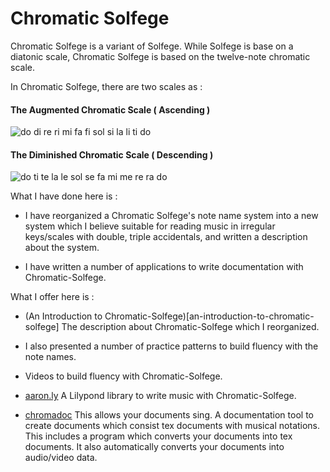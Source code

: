 
Chromatic Solfege
==================

Chromatic Solfege is a variant of Solfege. While Solfege is base on a diatonic
scale, Chromatic Solfege is based on the twelve-note chromatic scale.

In Chromatic Solfege, there are two scales as :

#### The Augmented Chromatic Scale ( Ascending )
![do di re ri mi fa fi sol si la li ti do](an-introduction-to-chromatic-solfege/doc/solfege-aug.png)

#### The Diminished Chromatic Scale ( Descending ) 
![do ti te la le sol se fa mi me re ra do](an-introduction-to-chromatic-solfege/doc/solfege-dim.png)

What I have done here is :

- I have reorganized a Chromatic Solfege's note name system into a new system
  which I believe suitable for reading music in irregular keys/scales with
  double, triple accidentals, and written a description about the system.

- I have written a number of applications to write documentation with
  Chromatic-Solfege.

What I offer here is :

- (An Introduction to Chromatic-Solfege)[an-introduction-to-chromatic-solfege]
  The description about Chromatic-Solfege which I reorganized.
  
- I also presented a number of practice patterns to build fluency with the note
  names.

- Videos to build fluency with Chromatic-Solfege.

- [aaron.ly](chromadoc/lib-ly/aaron) A Lilypond library to write music with
  Chromatic-Solfege.

- [chromadoc](chromadoc) This allows your documents sing. A documentation tool
  to create documents which consist tex documents with musical notations. This
  includes a program which converts your documents into tex documents. It also
  automatically converts your documents into audio/video data.


[modeline]: # ( vim: set spell fo+=a path+=../ suffixesadd+=.md: )
